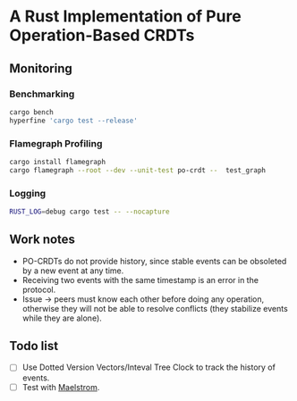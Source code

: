 # A Rust Implementation of Pure Operation-Based CRDTs

## Monitoring

### Benchmarking

```sh
cargo bench
hyperfine 'cargo test --release'
```

### Flamegraph Profiling

```sh
cargo install flamegraph
cargo flamegraph --root --dev --unit-test po-crdt --  test_graph
```

### Logging

```sh
RUST_LOG=debug cargo test -- --nocapture
```

## Work notes

- PO-CRDTs do not provide history, since stable events can be obsoleted by a new
  event at any time.
- Receiving two events with the same timestamp is an error in the protocol.
- Issue -> peers must know each other before doing any operation, otherwise they
  will not be able to resolve conflicts (they stabilize events while they are
  alone).

## Todo list

- [ ] Use Dotted Version Vectors/Inteval Tree Clock to track the history of
      events.
- [ ] Test with [Maelstrom](https://github.com/jepsen-io/maelstrom).
